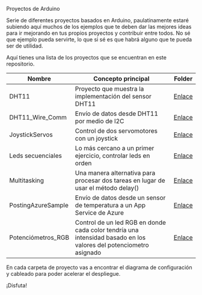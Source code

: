 Proyectos de Arduino

Serie de diferentes proyectos basados en Arduino, paulatinamente estaré subiendo aquí muchos de los ejemplos que te deben dar 
las mejores ideas para ir mejorando en tus propios proyectos y contribuir entre todos. No sé que ejemplo pueda servirte, 
lo que si sé es que habrá alguno que te pueda ser de utilidad.

Aquí tienes una lista de los proyectos que se encuentran en este repositorio.

| Nombre | Concepto principal | Folder |
| --------- | -------------------- | ------ |
| DHT11 | Proyecto que muestra la implementación del sensor DHT11 | [Enlace](https://github.com/aminespinoza/ProyectosArduino/tree/master/DHT11) |
| DHT11_Wire_Comm | Envío de datos desde DHT11 por medio de I2C | [Enlace](https://github.com/aminespinoza/ProyectosArduino/tree/master/DHT11_Wire_Comm_Basic)|
| JoystickServos | Control de dos servomotores con un joystick | [Enlace](https://github.com/aminespinoza/ProyectosArduino/tree/master/JoystickServos) |
| Leds secuenciales | Lo más cercano a un primer ejercicio, controlar leds en orden | [Enlace](https://github.com/aminespinoza/ProyectosArduino/tree/master/Leds_Secuenciales) |
| Multitasking | Una manera alternativa para procesar dos tareas en lugar de usar el método delay() | [Enlace](https://github.com/aminespinoza/ProyectosArduino/tree/master/Multitasking) |
| PostingAzureSample | Envío de datos desde un sensor de temperatura a un App Service de Azure | [Enlace](https://github.com/aminespinoza/ProyectosArduino/tree/master/PostingAzureSample) |
| Potenciómetros_RGB | Control de un led RGB en donde cada color tendría una intensidad basado en los valores del potenciometro asignado | [Enlace](https://github.com/aminespinoza/ProyectosArduino/tree/master/Potenciometros_RGB)

En cada carpeta de proyecto vas a encontrar el diagrama de configuración y cableado para poder acelerar el despliegue.

¡Disfuta!
